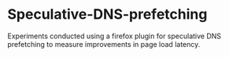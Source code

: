 # Speculative-DNS-prefetching
Experiments conducted using a firefox plugin for speculative DNS prefetching to measure improvements in page load latency.

